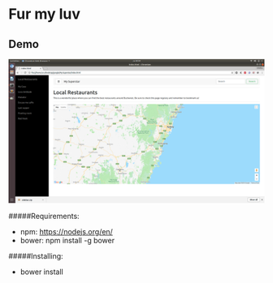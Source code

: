 # Fur my luv
## Demo
![alt text](/git-resources/demo.png?raw=true "Demo")


#####Requirements:

- npm: https://nodejs.org/en/
- bower: npm install -g bower

#####Installing:

- bower install
